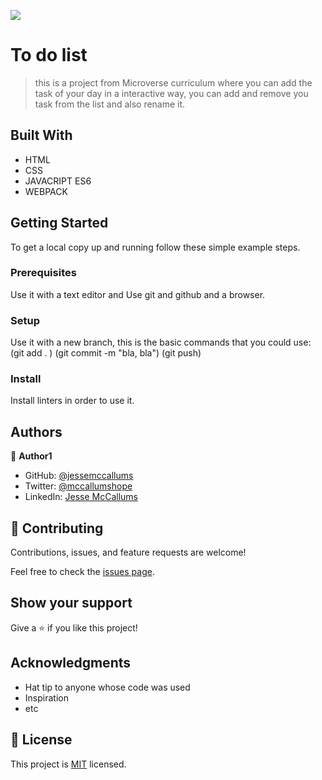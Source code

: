 ![](https://img.shields.io/badge/Microverse-blueviolet)

# To do list

> this is a project from Microverse curriculum where you can add the task of your day in a interactive way, you can add and remove you task from the list and also rename it.

## Built With

- HTML
- CSS
- JAVACRIPT ES6 
- WEBPACK

## Getting Started

To get a local copy up and running follow these simple example steps.

### Prerequisites

Use it with a text editor and Use git and github and a browser.

### Setup

Use it with a new branch, this is the basic commands that you could use: (git add . ) (git commit -m "bla, bla") (git push)

### Install

Install linters in order to use it.

## Authors

👤 **Author1**

- GitHub: [@jessemccallums](https://github.com/Jessemccallums)
- Twitter: [@mccallumshope](https://twitter.com/mccallumshope)
- LinkedIn: [Jesse McCallums](https://www.linkedin.com/in/jesse-mccallums-7225a4237/)

## 🤝 Contributing

Contributions, issues, and feature requests are welcome!

Feel free to check the [issues page](../../issues/).

## Show your support

Give a ⭐️ if you like this project!

## Acknowledgments

- Hat tip to anyone whose code was used
- Inspiration
- etc

## 📝 License

This project is [MIT](./MIT.md) licensed.

